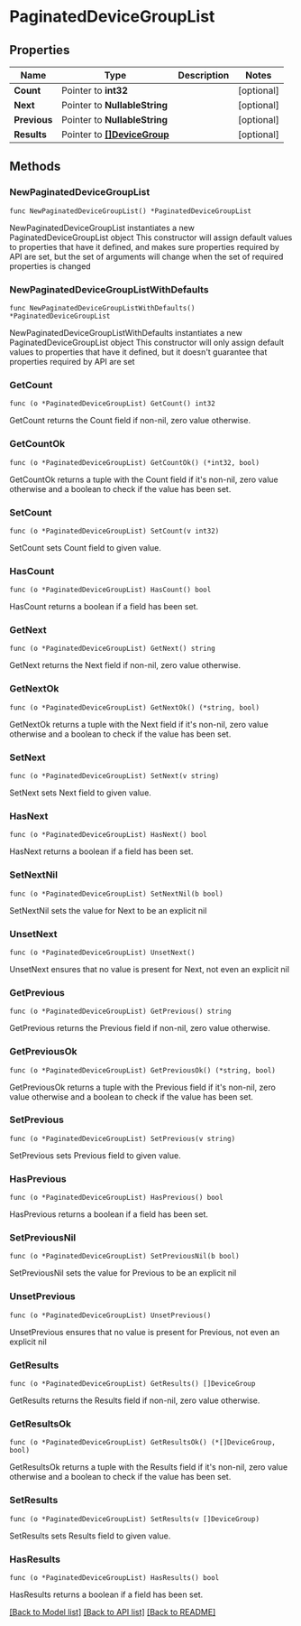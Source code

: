 # PaginatedDeviceGroupList

## Properties

Name | Type | Description | Notes
------------ | ------------- | ------------- | -------------
**Count** | Pointer to **int32** |  | [optional] 
**Next** | Pointer to **NullableString** |  | [optional] 
**Previous** | Pointer to **NullableString** |  | [optional] 
**Results** | Pointer to [**[]DeviceGroup**](DeviceGroup.md) |  | [optional] 

## Methods

### NewPaginatedDeviceGroupList

`func NewPaginatedDeviceGroupList() *PaginatedDeviceGroupList`

NewPaginatedDeviceGroupList instantiates a new PaginatedDeviceGroupList object
This constructor will assign default values to properties that have it defined,
and makes sure properties required by API are set, but the set of arguments
will change when the set of required properties is changed

### NewPaginatedDeviceGroupListWithDefaults

`func NewPaginatedDeviceGroupListWithDefaults() *PaginatedDeviceGroupList`

NewPaginatedDeviceGroupListWithDefaults instantiates a new PaginatedDeviceGroupList object
This constructor will only assign default values to properties that have it defined,
but it doesn't guarantee that properties required by API are set

### GetCount

`func (o *PaginatedDeviceGroupList) GetCount() int32`

GetCount returns the Count field if non-nil, zero value otherwise.

### GetCountOk

`func (o *PaginatedDeviceGroupList) GetCountOk() (*int32, bool)`

GetCountOk returns a tuple with the Count field if it's non-nil, zero value otherwise
and a boolean to check if the value has been set.

### SetCount

`func (o *PaginatedDeviceGroupList) SetCount(v int32)`

SetCount sets Count field to given value.

### HasCount

`func (o *PaginatedDeviceGroupList) HasCount() bool`

HasCount returns a boolean if a field has been set.

### GetNext

`func (o *PaginatedDeviceGroupList) GetNext() string`

GetNext returns the Next field if non-nil, zero value otherwise.

### GetNextOk

`func (o *PaginatedDeviceGroupList) GetNextOk() (*string, bool)`

GetNextOk returns a tuple with the Next field if it's non-nil, zero value otherwise
and a boolean to check if the value has been set.

### SetNext

`func (o *PaginatedDeviceGroupList) SetNext(v string)`

SetNext sets Next field to given value.

### HasNext

`func (o *PaginatedDeviceGroupList) HasNext() bool`

HasNext returns a boolean if a field has been set.

### SetNextNil

`func (o *PaginatedDeviceGroupList) SetNextNil(b bool)`

 SetNextNil sets the value for Next to be an explicit nil

### UnsetNext
`func (o *PaginatedDeviceGroupList) UnsetNext()`

UnsetNext ensures that no value is present for Next, not even an explicit nil
### GetPrevious

`func (o *PaginatedDeviceGroupList) GetPrevious() string`

GetPrevious returns the Previous field if non-nil, zero value otherwise.

### GetPreviousOk

`func (o *PaginatedDeviceGroupList) GetPreviousOk() (*string, bool)`

GetPreviousOk returns a tuple with the Previous field if it's non-nil, zero value otherwise
and a boolean to check if the value has been set.

### SetPrevious

`func (o *PaginatedDeviceGroupList) SetPrevious(v string)`

SetPrevious sets Previous field to given value.

### HasPrevious

`func (o *PaginatedDeviceGroupList) HasPrevious() bool`

HasPrevious returns a boolean if a field has been set.

### SetPreviousNil

`func (o *PaginatedDeviceGroupList) SetPreviousNil(b bool)`

 SetPreviousNil sets the value for Previous to be an explicit nil

### UnsetPrevious
`func (o *PaginatedDeviceGroupList) UnsetPrevious()`

UnsetPrevious ensures that no value is present for Previous, not even an explicit nil
### GetResults

`func (o *PaginatedDeviceGroupList) GetResults() []DeviceGroup`

GetResults returns the Results field if non-nil, zero value otherwise.

### GetResultsOk

`func (o *PaginatedDeviceGroupList) GetResultsOk() (*[]DeviceGroup, bool)`

GetResultsOk returns a tuple with the Results field if it's non-nil, zero value otherwise
and a boolean to check if the value has been set.

### SetResults

`func (o *PaginatedDeviceGroupList) SetResults(v []DeviceGroup)`

SetResults sets Results field to given value.

### HasResults

`func (o *PaginatedDeviceGroupList) HasResults() bool`

HasResults returns a boolean if a field has been set.


[[Back to Model list]](../README.md#documentation-for-models) [[Back to API list]](../README.md#documentation-for-api-endpoints) [[Back to README]](../README.md)


